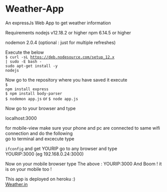 # Weather-App
An expressJs Web App to get weather information

Requirements 
nodejs v12.18.2 or higher
npm 6.14.5 or higher

nodemon 2.0.4 (optional : just for multiple refreshes) 

Execute the below 
<br>
<code>$ curl -sL https://deb.nodesource.com/setup_12.x | sudo -E bash -</code>
<br>
<code>sudo apt-get install -y nodejs</code>

Now go to the repository where you have saved it execute 
<br>
<code>$ npm install express</code>
<br>
<code>$ npm install body-parser</code>
<br> 
<code>$ nodemon app.js</code> or <code>$ node app.js</code>


Now go to your browser and type

localhost:3000 

for mobile-view make sure your phone and pc are connected to same wifi connection and 
do the following  
go to terminal and excecute type 

<code>ifconfig</code>
and get YOURIP
go to any browser and type  
YOURIP:3000 
(eg 192.168.0.24:3000)

Now on your mobile browser type The above : YOURIP:3000 
And Boom ! it is on your mobile too !

This app is deployed on heroku :) 
<br>
<a href="https://fathomless-crag-28651.herokuapp.com/">Weather.in</a>
